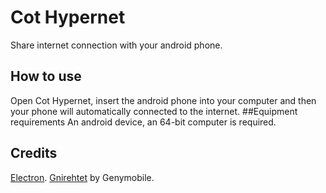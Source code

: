 ﻿# Cot Hypernet
Share internet connection with your android phone.
## How to use
Open Cot Hypernet, insert the android phone into your computer and then your phone will automatically connected to the internet.
##Equipment requirements
An android device, an 64-bit computer is required.
## Credits
[Electron](https://github.com/electron/electron "Electron").
[Gnirehtet](https://github.com/Genymobile/gnirehtet "Gnirehtet") by Genymobile.
